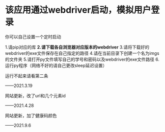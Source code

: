 # 该应用通过webdriver启动，模拟用户登录

你可以自己设置一个定时启动

1.请pip对应的库
**2.请下载各自浏览器对应版本的webdriver**
3.请将下载好的webdriver的exe文件保存在自己指定的路径
4.请在当前目录下创建一个名为imgs的文件夹
5.请打开py文件填写自己的学号和密码以及webdriver的exe文件路径
6.运行py程序（网络不好的请自己更改sleep延迟设置）

运行不起来请看第二条

——2021.3.19

网站更新，改了url和几个元素id

——2021.4.28

网站更新，加了健康码颜色

——2021.9.6